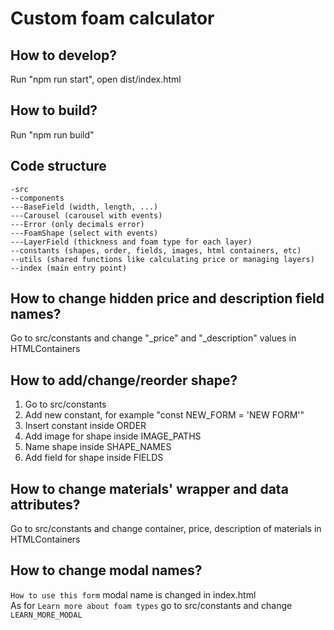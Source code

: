 # Custom foam calculator

## How to develop?

Run "npm run start", open dist/index.html

## How to build?

Run "npm run build"

## Code structure

```
-src
--components
---BaseField (width, length, ...)
---Carousel (carousel with events)
---Error (only decimals error)
---FoamShape (select with events)
---LayerField (thickness and foam type for each layer)
--constants (shapes, order, fields, images, html containers, etc)
--utils (shared functions like calculating price or managing layers)
--index (main entry point)
```

## How to change hidden price and description field names?

Go to src/constants and change "\_price" and "\_description" values in HTMLContainers

## How to add/change/reorder shape?

1. Go to src/constants
2. Add new constant, for example "const NEW_FORM = 'NEW FORM'"
3. Insert constant inside ORDER
4. Add image for shape inside IMAGE_PATHS
5. Name shape inside SHAPE_NAMES
6. Add field for shape inside FIELDS

## How to change materials' wrapper and data attributes?

Go to src/constants and change container, price, description of materials in HTMLContainers

## How to change modal names?

`How to use this form` modal name is changed in index.html  
As for `Learn more about foam types` go to src/constants and change `LEARN_MORE_MODAL`
